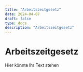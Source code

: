 ```yaml
---
title: "Arbeitszeitgesetz"
date: 2024-04-07
draft: false
type: docs
description: "Arbeitszeitgesetz"
---
```


# Arbeitszeitgesetz

Hier könnte Ihr Text stehen